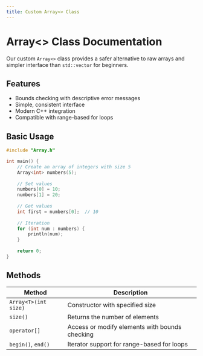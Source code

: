 ```yaml
---
title: Custom Array<> Class
---
```


# Array<> Class Documentation

Our custom `Array<>` class provides a safer alternative to raw arrays and simpler interface than `std::vector` for beginners.

## Features

- Bounds checking with descriptive error messages
- Simple, consistent interface
- Modern C++ integration
- Compatible with range-based for loops

## Basic Usage

```cpp
#include "Array.h"

int main() {
    // Create an array of integers with size 5
    Array<int> numbers(5);
    
    // Set values
    numbers[0] = 10;
    numbers[1] = 20;
    
    // Get values
    int first = numbers[0];  // 10
    
    // Iteration
    for (int num : numbers) {
        println(num);
    }
    
    return 0;
}
```

## Methods

| Method | Description |
|--------|-------------|
| `Array<T>(int size)` | Constructor with specified size |
| `size()` | Returns the number of elements |
| `operator[]` | Access or modify elements with bounds checking |
| `begin()`, `end()` | Iterator support for range-based for loops |
